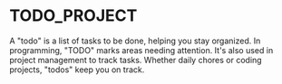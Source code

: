 # TODO_PROJECT
A "todo" is a list of tasks to be done, helping you stay organized. In programming, "TODO" marks areas needing attention. It's also used in project management to track tasks. Whether daily chores or coding projects, "todos" keep you on track.
